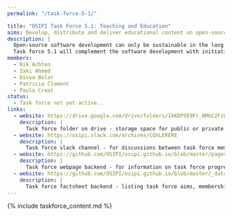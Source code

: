 ```yaml
---
permalink: "/task-force-5-1/"

title: "OSIPI Task Force 5.1: Teaching and Education"
aims: Develop, distribute and deliver educational content on open-source perfusion software. 
description: |
  Open-source software development can only be sustainable in the long run when paired with educational initiatives to ensure that the target audience is aware that it exists, what it can do, and how it should be used. 
  Task force 5.1 will complement the software development with initiatives on teaching and education including online tutorials, powerpoint presentation and training courses.
members:
  - Rik Achten
  - Zaki Ahmed
  - Divya Bolar
  - Patricia Clement
  - Paula Croal
status:
  - Task force not yet active..
links:
  - website: https://drive.google.com/drive/folders/1kKDP5E9Fr_NMbC2FzUSPDyxJAdEQtiZv
    description: |
      Task force folder on drive - storage space for public or private documents developed by the task force.
  - website: https://osipi.slack.com/archives/CQVLERERE
    description: |
      Task force slack channel - for discussions between task force members.
  - website: https://github.com/OSIPI/osipi.github.io/blob/master/pages/pages-root-folder/task-force-5-1.md
    description: |
      Task force webpage backend - for information on task force progress and links to public resources.
  - website: https://github.com/OSIPI/osipi.github.io/blob/master/_data/tf/tf_5_1.yml
    description: |
      Task force factsheet backend - listing task force aims, membership, status, etc.  
---
```


{% include taskforce_content.md %}
